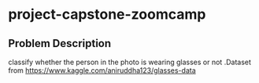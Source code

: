 # project-capstone-zoomcamp

## Problem Description

classify whether the person in the photo is wearing glasses or not .Dataset from https://www.kaggle.com/aniruddha123/glasses-data 
